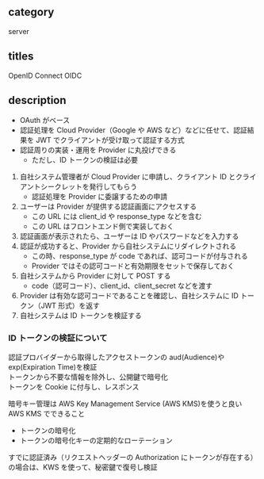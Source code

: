 ## category

server

## titles

OpenID Connect
OIDC

## description

- OAuth がベース
- 認証処理を Cloud Provider（Google や AWS など）などに任せて、認証結果を JWT でクライアントが受け取って認証する方式
- 認証周りの実装・運用を Provider に丸投げできる
  - ただし、ID トークンの検証は必要

1. 自社システム管理者が Cloud Provider に申請し、クライアント ID とクライアントシークレットを発行してもらう
   - 認証処理を Provider に委譲するための申請
1. ユーザーは Provider が提供する認証画面にアクセスする
   - この URL には client_id や response_type などを含む
   - この URL はフロントエンド側で実装しておく
1. 認証画面が表示されたら、ユーザーは ID やパスワードなどを入力する
1. 認証が成功すると、Provider から自社システムにリダイレクトされる
   - この時、response_type が code であれば、認可コードが付与される
   - Provider ではその認可コードと有効期限をセットで保存しておく
1. 自社システムから Provider に対して POST する
   - code（認可コード）、client_id、client_secret などを渡す
1. Provider は有効な認可コードであることを確認し、自社システムに ID トークン（JWT 形式）を返す
1. 自社システムは ID トークンを検証する

### ID トークンの検証について

認証プロバイダーから取得したアクセストークンの aud(Audience)や exp(Expiration Time)を検証  
トークンから不要な情報を除外し、公開鍵で暗号化  
トークンを Cookie に付与し、レスポンス

暗号キー管理は AWS Key Management Service (AWS KMS)を使うと良い  
AWS KMS でできること

- トークンの暗号化
- トークンの暗号化キーの定期的なローテーション

すでに認証済み（リクエストヘッダーの Authorization にトークンが存在する）の場合は、KWS を使って、秘密鍵で復号し検証

